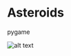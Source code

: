 # Asteroids

pygame

![alt text](https://github.com/JaakkoKaikkonen/Asteroids/blob/master/Asteroids.gif)

